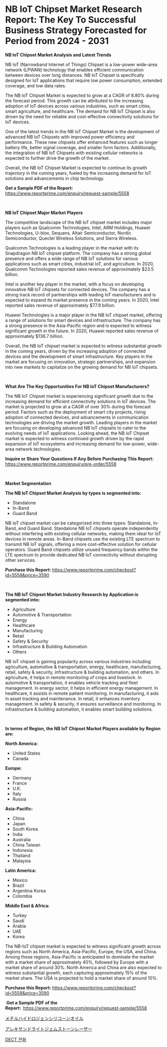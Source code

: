 <p><h1>NB IoT Chipset Market Research Report: The Key To Successful Business Strategy Forecasted for Period from 2024 - 2031</h1></p><p><strong>NB IoT Chipset Market Analysis and Latest Trends</strong></p>
<p><p>NB IoT (Narrowband Internet of Things) Chipset is a low-power wide-area network (LPWAN) technology that enables efficient communication between devices over long distances. NB IoT Chipset is specifically designed for IoT applications that require low power consumption, extended coverage, and low data rates.</p><p>The NB IoT Chipset Market is expected to grow at a CAGR of 8.80% during the forecast period. This growth can be attributed to the increasing adoption of IoT devices across various industries, such as smart cities, smart agriculture, and healthcare. The demand for NB IoT Chipset is also driven by the need for reliable and cost-effective connectivity solutions for IoT devices.</p><p>One of the latest trends in the NB IoT Chipset Market is the development of advanced NB IoT Chipsets with improved power efficiency and performance. These new chipsets offer enhanced features such as longer battery life, better signal coverage, and smaller form factors. Additionally, the integration of NB IoT Chipsets with existing cellular networks is expected to further drive the growth of the market.</p><p>Overall, the NB IoT Chipset Market is expected to continue its growth trajectory in the coming years, fueled by the increasing demand for IoT solutions and advancements in chip technology.</p></p>
<p><strong>Get a Sample PDF of the Report:&nbsp;</strong> <a href="https://www.reportprime.com/enquiry/request-sample/5558">https://www.reportprime.com/enquiry/request-sample/5558</a></p>
<p>&nbsp;</p>
<p><strong>NB IoT Chipset Major Market Players</strong></p>
<p><p>The competitive landscape of the NB IoT chipset market includes major players such as Qualcomm Technologies, Intel, ARM Holdings, Huawei Technologies, U-blox, Sequans, Altair Semiconductor, Nordic Semiconductor, Quectel Wireless Solutions, and Sierra Wireless. </p><p>Qualcomm Technologies is a leading player in the market with its Snapdragon NB IoT chipset platform. The company has a strong global presence and offers a wide range of NB IoT solutions for various applications such as smart cities, industrial IoT, and agriculture. In 2020, Qualcomm Technologies reported sales revenue of approximately $23.5 billion.</p><p>Intel is another key player in the market, with a focus on developing innovative NB IoT chipsets for connected devices. The company has a strong track record of partnerships with leading IoT manufacturers and is expected to expand its market presence in the coming years. In 2020, Intel reported sales revenue of approximately $77.9 billion.</p><p>Huawei Technologies is a major player in the NB IoT chipset market, offering a range of solutions for smart devices and infrastructure. The company has a strong presence in the Asia-Pacific region and is expected to witness significant growth in the future. In 2020, Huawei reported sales revenue of approximately $136.7 billion.</p><p>Overall, the NB IoT chipset market is expected to witness substantial growth in the coming years, driven by the increasing adoption of connected devices and the development of smart infrastructure. Key players in the market are focusing on innovation, strategic partnerships, and expansion into new markets to capitalize on the growing demand for NB IoT chipsets.</p></p>
<p>&nbsp;</p>
<p><strong>What Are The Key Opportunities For NB IoT Chipset Manufacturers?</strong></p>
<p><p>The NB IoT Chipset market is experiencing significant growth due to the increasing demand for efficient connectivity solutions in IoT devices. The market is projected to grow at a CAGR of over 30% during the forecast period. Factors such as the deployment of smart city projects, rising adoption of connected devices, and advancements in communication technologies are driving the market growth. Leading players in the market are focusing on developing advanced NB IoT chipsets to cater to the evolving needs of IoT applications. Looking ahead, the NB IoT Chipset market is expected to witness continued growth driven by the rapid expansion of IoT ecosystems and increasing demand for low-power, wide-area network technologies.</p></p>
<p><strong>Inquire or Share Your Questions If Any Before Purchasing This Report:</strong> <a href="https://www.reportprime.com/enquiry/pre-order/5558">https://www.reportprime.com/enquiry/pre-order/5558</a></p>
<p>&nbsp;</p>
<p><strong>Market Segmentation</strong></p>
<p><strong>The NB IoT Chipset Market Analysis by types is segmented into:</strong></p>
<p><ul><li>Standalone</li><li>In-Band</li><li>Guard Band</li></ul></p>
<p><p>NB IoT chipset market can be categorized into three types: Standalone, In-Band, and Guard Band. Standalone NB IoT chipsets operate independently without interfering with existing cellular networks, making them ideal for IoT devices in remote areas. In-Band chipsets use the existing LTE spectrum to transmit NB IoT signals, offering a more cost-effective solution for cellular operators. Guard Band chipsets utilize unused frequency bands within the LTE spectrum to provide dedicated NB IoT connectivity without disrupting other services.</p></p>
<p><strong>Purchase this Report:&nbsp;</strong><a href="https://www.reportprime.com/checkout?id=5558&price=3590">https://www.reportprime.com/checkout?id=5558&price=3590</a></p>
<p>&nbsp;</p>
<p><strong>The NB IoT Chipset Market Industry Research by Application is segmented into:</strong></p>
<p><ul><li>Agriculture</li><li>Automotive & Transportation</li><li>Energy</li><li>Healthcare</li><li>Manufacturing</li><li>Retail</li><li>Safety & Security</li><li>Infrastructure & Building Automation</li><li>Others</li></ul></p>
<p><p>NB IoT chipset is gaining popularity across various industries including agriculture, automotive & transportation, energy, healthcare, manufacturing, retail, safety & security, infrastructure & building automation, and others. In agriculture, it helps in remote monitoring of crops and livestock. In automotive & transportation, it enables vehicle tracking and fleet management. In energy sector, it helps in efficient energy management. In healthcare, it assists in remote patient monitoring. In manufacturing, it aids in asset tracking and maintenance. In retail, it enhances inventory management. In safety & security, it ensures surveillance and monitoring. In infrastructure & building automation, it enables smart building solutions.</p></p>
<p>&nbsp;</p>
<p><strong>In terms of Region, the NB IoT Chipset Market Players available by Region are:</strong></p>
<p>
    <p> <strong> North America: </strong>
        <ul>
            <li>United States</li>
            <li>Canada</li>
        </ul>
        </p> 
    <p> <strong> Europe: </strong>
        <ul>
            <li>Germany</li>
            <li>France</li>
            <li>U.K.</li>
            <li>Italy</li>
            <li>Russia</li>
        </ul>
        </p> 
    <p> <strong> Asia-Pacific: </strong>
        <ul>
            <li>China</li>
            <li>Japan</li>
            <li>South Korea</li>
            <li>India</li>
            <li>Australia</li>
            <li>China Taiwan</li>
            <li>Indonesia</li>
            <li>Thailand</li>
            <li>Malaysia</li>
        </ul>
        </p> 
    <p> <strong> Latin America: </strong>
        <ul>
            <li>Mexico</li>
            <li>Brazil</li>
            <li>Argentina Korea</li>
            <li>Colombia</li>
        </ul>
        </p> 
    <p> <strong> Middle East & Africa: </strong>
        <ul>
            <li>Turkey</li>
            <li>Saudi</li>
            <li>Arabia</li>
            <li>UAE</li>
            <li>Korea</li>
        </ul>
    </p>
    </p>
<p><p>The NB-IoT chipset market is expected to witness significant growth across regions such as North America, Asia-Pacific, Europe, the USA, and China. Among these regions, Asia-Pacific is anticipated to dominate the market with a market share of approximately 40%, followed by Europe with a market share of around 30%. North America and China are also expected to witness substantial growth, each capturing approximately 15% of the market share. The USA is projected to hold a market share of around 10%.</p></p>
<p><strong>Purchase this Report: </strong><a href="https://www.reportprime.com/checkout?id=5558&price=3590">https://www.reportprime.com/checkout?id=5558&price=3590</a></p>
<p>&nbsp;<strong>Get a Sample PDF of the Report:&nbsp;&nbsp;</strong><a href="https://www.reportprime.com/enquiry/request-sample/5558">https://www.reportprime.com/enquiry/request-sample/5558</a></p>
<p><strong></strong></p>
<p><p><a href="https://medium.com/@candiceveum_27405/%E3%83%A1%E3%83%81%E3%83%AB%E3%83%92%E3%83%89%E3%83%AD%E3%82%B2%E3%83%B3%E3%82%B7%E3%83%AA%E3%82%B3%E3%83%BC%E3%83%B3%E3%82%AA%E3%82%A4%E3%83%AB%E5%B8%82%E5%A0%B4%E8%A6%8F%E6%A8%A1%E3%81%AF-%E3%82%B0%E3%83%AD%E3%83%BC%E3%83%90%E3%83%AB%E6%A5%AD%E7%95%8C%E3%81%AB%E3%81%8A%E3%81%91%E3%82%8B%E6%9C%80%E9%81%A9%E3%81%AA%E3%83%9E%E3%83%BC%E3%82%B1%E3%83%86%E3%82%A3%E3%83%B3%E3%82%B0%E3%83%81%E3%83%A3%E3%83%8D%E3%83%AB%E3%82%92%E6%98%8E%E3%82%89%E3%81%8B%E3%81%AB%E3%81%97%E3%81%BE%E3%81%99-a05be870212e">メチルハイドロジェンシリコーンオイル</a></p><p><a href="https://medium.com/@karinaokon69/%E3%82%A2%E3%83%AC%E3%82%AD%E3%82%B5%E3%83%B3%E3%83%89%E3%83%A9%E3%82%A4%E3%83%88%E5%AE%9D%E7%9F%B3%E3%83%AC%E3%83%BC%E3%82%B6%E3%83%BC%E5%B8%82%E5%A0%B4-%E5%B8%82%E5%A0%B4cagr-%E5%B8%82%E5%A0%B4%E5%8B%95%E5%90%91-%E3%81%8A%E3%82%88%E3%81%B3%E6%88%90%E9%95%B7%E6%88%A6%E7%95%A5%E3%81%AB%E9%96%A2%E3%81%99%E3%82%8B%E6%B4%9E%E5%AF%9F-77e5a9c03d34">アレキサンドライトジェムストーンレーザー</a></p><p><a href="https://medium.com/@margrethowe2016/dect-%EC%A0%84%ED%99%94%EA%B8%B0-%EC%8B%9C%EC%9E%A5-%EB%B6%84%EC%84%9D-cagr-%EC%8B%9C%EC%9E%A5-%EC%84%B8%EB%B6%84%ED%99%94-%EB%B0%8F-%EA%B8%80%EB%A1%9C%EB%B2%8C-%EC%82%B0%EC%97%85-%EA%B0%9C%EC%9A%94-0fc208e44e9d">DECT 전화</a></p></p>